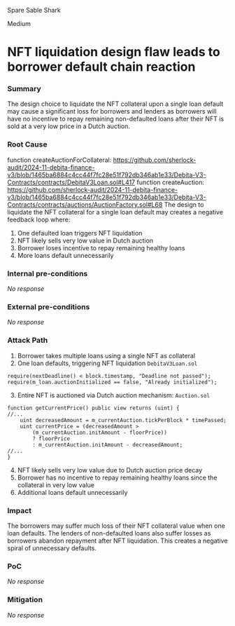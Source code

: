 Spare Sable Shark

Medium

# NFT liquidation design flaw leads to borrower default chain reaction

### Summary

The design choice to liquidate the  NFT collateral upon a single loan default may cause a significant loss for borrowers and lenders as borrowers will have no incentive to repay remaining non-defaulted loans after their NFT is sold at a  very low price in a Dutch auction.

### Root Cause

function createAuctionForCollateral:
https://github.com/sherlock-audit/2024-11-debita-finance-v3/blob/1465ba6884c4cc44f7fc28e51f792db346ab1e33/Debita-V3-Contracts/contracts/DebitaV3Loan.sol#L417
function createAuction: 
https://github.com/sherlock-audit/2024-11-debita-finance-v3/blob/1465ba6884c4cc44f7fc28e51f792db346ab1e33/Debita-V3-Contracts/contracts/auctions/AuctionFactory.sol#L68
The design to liquidate the  NFT collateral for a single loan default may creates a negative feedback loop where:
1. One defaulted loan triggers  NFT liquidation
2. NFT likely sells  very low value in Dutch auction
3. Borrower loses incentive to repay remaining healthy loans
4. More loans default unnecessarily

### Internal pre-conditions

_No response_

### External pre-conditions

_No response_

### Attack Path

1. Borrower takes multiple loans using a single NFT as collateral
2. One loan defaults, triggering NFT liquidation
`DebitaV3Loan.sol`
```solidity
require(nextDeadline() < block.timestamp, "Deadline not passed");
require(m_loan.auctionInitialized == false, "Already initialized");
```
3. Entire NFT is auctioned via Dutch auction mechanism:
`Auction.sol`
```solidity
function getCurrentPrice() public view returns (uint) {
//...
    uint decreasedAmount = m_currentAuction.tickPerBlock * timePassed;
    uint currentPrice = (decreasedAmount >
        (m_currentAuction.initAmount - floorPrice))
        ? floorPrice 
        : m_currentAuction.initAmount - decreasedAmount;
//...
}
```
4. NFT likely sells very low value due to Dutch auction price decay
5. Borrower has no incentive to repay remaining healthy loans since the collateral in very low value 
6. Additional loans default unnecessarily

### Impact

The borrowers may suffer much loss of their NFT collateral value when  one loan defaults. The lenders of non-defaulted loans also suffer losses as borrowers abandon repayment after NFT liquidation. This creates a negative spiral of unnecessary defaults.

### PoC

_No response_

### Mitigation

_No response_